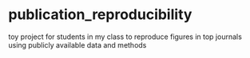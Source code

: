 # publication_reproducibility
toy project for students in my class to reproduce figures in top journals using publicly available data and methods
